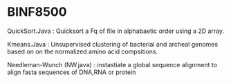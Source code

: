 # BINF8500
QuickSort.Java : Quicksort a Fq of file in alphabaetic order using a 2D array.

Kmeans.Java : Unsupervised clustering of bacterial and archeal genomes based on
              on the normalized amino acid compsitions.

Needleman-Wunch (NW.java) : instastiate a global sequence alignment to align fasta
                            sequences of DNA,RNA or protein

